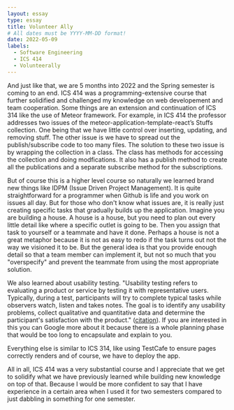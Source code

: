 ```yaml
---
layout: essay
type: essay
title: Volunteer Ally
# All dates must be YYYY-MM-DD format!
date: 2022-05-09
labels:
  - Software Engineering
  - ICS 414
  - Volunteerally
---
```


And just like that, we are 5 months into 2022 and the Spring semester is coming to an end. ICS 414 was a programming-extensive course that further solidified and challenged my knowledge on web developement and team cooperation. Some things are an extension and continuation of ICS 314 like the use of Meteor framework. For example, in ICS 414 the professor addresses two issues of the meteor-application-template-react’s Stuffs collection. One being that we have little control over inserting, updating, and removing stuff. The other issue is we have to spread out the publish/subscribe code to too many files. The solution to these two issue is by wrapping the collection in a class. The class has methods for accessing the collection and doing modfications. It also has a publish method to create all the publications and a separate subscribe method for the subscriptions.

But of course this is a higher level course so naturally we learned brand new things like IDPM (Issue Driven Project Management). It is quite straightforward for a programmer when Github is life and you work on issues all day. But for those who don't know what issues are, it is really just creating specific tasks that gradually builds up the application. Imagine you are building a house. A house is a house, but you need to plan out every little detail like where a specific outlet is going to be. Then you assign that task to yourself or a teammate and have it done. Perhaps a house is not a great metaphor because it is not as easy to redo if the task turns out not the way we visioned it to be. But the general idea is that you provide enough detail so that a team member can implement it, but not so much that you "overspecify" and prevent the teammate from using the most appropriate solution. 

We also learned about usability testing. "Usability testing refers to evaluating a product or service by testing it with representative users. Typically, during a test, participants will try to complete typical tasks while observers watch, listen and takes notes. The goal is to identify any usability problems, collect qualitative and quantitative data and determine the participant's satisfaction with the product." ([citation](https://www.usability.gov/how-to-and-tools/methods/usability-testing.html)). If you are interested in this you can Google more about it because there is a whole planning phase that would be too long to encapsulate and explain to you.

Everything else is similar to ICS 314, like using TestCafe to ensure pages correctly renders and of course, we have to deploy the app. 

All in all, ICS 414 was a very substantial course and I appreciate that we get to solidify what we have previously learned while building new knowledge on top of that. Because I would be more confident to say that I have experience in a certain area when I used it for two semesters compared to just dabbling in something for one semester. 

